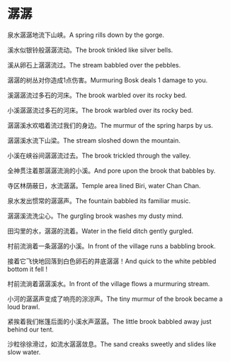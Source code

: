 # 潺潺

<p><span class="chinese">泉水潺潺地流下山峡。</span><span class="english">A spring rills down by the gorge.</span></p>

<p><span class="chinese">溪水似银铃般潺潺流动。</span><span class="english">The brook tinkled like silver bells.</span></p>

<p><span class="chinese">溪从卵石上潺潺流过。</span><span class="english">The stream babbled over the pebbles.</span></p>

<p><span class="chinese">潺潺的树丛对你造成1点伤害。</span><span class="english">Murmuring Bosk deals 1 damage to you.</span></p>

<p><span class="chinese">溪潺潺流过多石的河床。</span><span class="english">The brook warbled over its rocky bed.</span></p>

<p><span class="chinese">小溪潺潺流过多石的河床。</span><span class="english">The brook warbled over its rocky bed.</span></p>

<p><span class="chinese">潺潺溪水欢唱着流过我们的身边。</span><span class="english">The murmur of the spring harps by us.</span></p>

<p><span class="chinese">潺潺溪水流下山梁。</span><span class="english">The stream sloshed down the mountain.</span></p>

<p><span class="chinese">小溪在峡谷间潺潺流过去。</span><span class="english">The brook trickled through the valley.</span></p>

<p><span class="chinese">全神贯注着那潺潺流淌的小溪。</span><span class="english">And pore upon the brook that babbles by.</span></p>

<p><span class="chinese">寺区林荫蔽日，水流潺潺。</span><span class="english">Temple area lined Biri, water Chan Chan.</span></p>

<p><span class="chinese">泉水发出惯常的潺潺声。</span><span class="english">The fountain babbled its familiar music.</span></p>

<p><span class="chinese">潺潺溪流洗尘心。</span><span class="english">The gurgling brook washes my dusty mind.</span></p>

<p><span class="chinese">田沟里的水，潺潺的流着。</span><span class="english">Water in the field ditch gently gurgled.</span></p>

<p><span class="chinese">村前流淌着一条潺潺的小溪。</span><span class="english">In front of the village runs a babbling brook.</span></p>

<p><span class="chinese">接着它飞快地回落到白色卵石的井底潺潺！</span><span class="english">And quick to the white pebbled bottom it fell !</span></p>

<p><span class="chinese">村前流淌着潺潺溪水。</span><span class="english">In front of the village flows a murmuring stream.</span></p>

<p><span class="chinese">小河的潺潺声变成了响亮的淙淙声。</span><span class="english">The tiny murmur of the brook became a loud brawl.</span></p>

<p><span class="chinese">紧挨着我们帐篷后面的小溪水声潺潺。</span><span class="english">The little brook babbled away just behind our tent.</span></p>

<p><span class="chinese">沙粒徐徐滑过，如流水潺潺敛息。</span><span class="english">The sand creaks sweetly and slides like slow water.</span></p>

